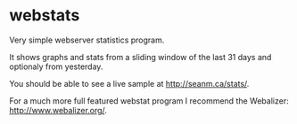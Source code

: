 webstats
========

Very simple webserver statistics program.

It shows graphs and stats from a sliding window of the last 31 days
and optionaly from yesterday.

You should be able to see a live sample at http://seanm.ca/stats/.

For a much more full featured webstat program I recommend the
Webalizer: http://www.webalizer.org/.
